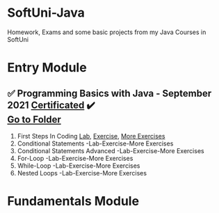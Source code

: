 # SoftUni-Java
Homework, Exams and some basic projects from my Java Courses in SoftUni
<h1>  
  Entry Module
<h2 dir="auto">
<g-emoji class="g-emoji" alias="white_check_mark" fallback-src="https://github.githubassets.com/images/icons/emoji/unicode/2705.png">✅</g-emoji>
Programming Basics with Java - September 2021
<a href="https://softuni.bg/certificates/details/116262/73050821" rel="nofollow">Certificated</a>
<g-emoji class="g-emoji" alias="heavy_check_mark" fallback-src="https://github.githubassets.com/images/icons/emoji/unicode/2714.png">✔️</g-emoji>
 <br><a href="https://github.com/MartoDD/SoftUni-Java-Web-Developer/tree/main/Programming%20Basics%20with%20Java/src" rel=nofollow>Go to Folder</a>
</h2>
  
 
  
1. First Steps In Coding <a href="https://github.com/MartoDD/SoftUni-Java-Web-Developer/tree/main/Programming%20Basics%20with%20Java/src/FirstStepsInCoding/Lab" rel="nofollow">Lab</a>, <a href="https://github.com/MartoDD/SoftUni-Java-Web-Developer/tree/main/Programming%20Basics%20with%20Java/src/FirstStepsInCoding/Excersises">Exercise</a>, <a href="https://github.com/MartoDD/SoftUni-Java-Web-Developer/tree/main/Programming%20Basics%20with%20Java/src/FirstStepsInCoding/MoreExercises">More Exercises</a> 
2. Conditional Statements -Lab-Exercise-More Exercises
3. Conditional Statements Advanced -Lab-Exercise-More Exercises
4. For-Loop -Lab-Exercise-More Exercises
5. While-Loop -Lab-Exercise-More Exercises
6. Nested Loops -Lab-Exercise-More Exercises
</h1>
<h1>
  Fundamentals Module
  </h1>
